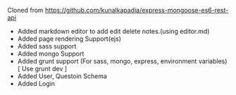 Cloned from https://github.com/kunalkapadia/express-mongoose-es6-rest-api


- Added markdown editor to add edit delete notes.(using editor.md)
- Added page rendering Support(ejs)
- Added sass support
- Added mongo Support
- Added grunt support (For sass, mongo, express, environment variables) [ Use grunt dev ]
- Added User, Questoin Schema
- Added Login

